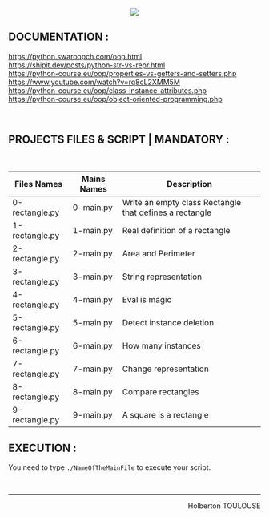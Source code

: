 <p align="center">
        <img src="https://capsule-render.vercel.app/api?type=waving&color=auto&height=250&section=header&text=PYTHON%20More%20Classes%20and%20Objects&fontSize=49&animation=fadeIn&fontAlignY=38&desc=Second%20Semester%20|%2013/25%20PROJET%20PYTHON&descAlignY=51&descAlign=62">
</p>

## DOCUMENTATION :  
https://python.swaroopch.com/oop.html  
https://shipit.dev/posts/python-str-vs-repr.html  
https://python-course.eu/oop/properties-vs-getters-and-setters.php  
https://www.youtube.com/watch?v=rq8cL2XMM5M  
https://python-course.eu/oop/class-instance-attributes.php  
https://python-course.eu/oop/object-oriented-programming.php  

<br/>

## PROJECTS FILES & SCRIPT | MANDATORY :
<br/>

| Files Names  |      Mains Names      | Description        |
| ----------- | ---------------------|------|
| 0-rectangle.py | 0-main.py | Write an empty class Rectangle that defines a rectangle |
| 1-rectangle.py | 1-main.py | Real definition of a rectangle |
| 2-rectangle.py | 2-main.py | Area and Perimeter |
| 3-rectangle.py | 3-main.py | String representation |
| 4-rectangle.py | 4-main.py | Eval is magic |
| 5-rectangle.py | 5-main.py | Detect instance deletion |
| 6-rectangle.py | 6-main.py | How many instances |
| 7-rectangle.py | 7-main.py | Change representation |
| 8-rectangle.py | 8-main.py | Compare rectangles |
| 9-rectangle.py | 9-main.py | A square is a rectangle |

## EXECUTION :
You need to type `./NameOfTheMainFile` to execute your script.

<br/><hr>
<p align="right">Holberton TOULOUSE</p>
